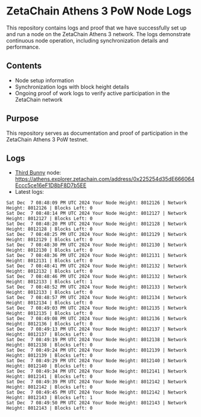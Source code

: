# ZetaChain Athens 3 PoW Node Logs
This repository contains logs and proof that we have successfully set up and run a node on the ZetaChain Athens 3 network. The logs demonstrate continuous node operation, including synchronization details and performance.

## Contents
- Node setup information
- Synchronization logs with block height details
- Ongoing proof of work logs to verify active participation in the ZetaChain network

## Purpose
This repository serves as documentation and proof of participation in the ZetaChain Athens 3 PoW testnet.

## Logs

- [Third Bunny](https://thirdbunny.xyz/) node: https://athens.explorer.zetachain.com/address/0x225254d35dE666064Eccc5ce16eF1D8bF8D7b5EE
- Latest logs:
```
Sat Dec  7 08:48:09 PM UTC 2024 Your Node Height: 8012126 | Network Height: 8012126 | Blocks Left: 0
Sat Dec  7 08:48:14 PM UTC 2024 Your Node Height: 8012127 | Network Height: 8012127 | Blocks Left: 0
Sat Dec  7 08:48:20 PM UTC 2024 Your Node Height: 8012128 | Network Height: 8012128 | Blocks Left: 0
Sat Dec  7 08:48:25 PM UTC 2024 Your Node Height: 8012129 | Network Height: 8012129 | Blocks Left: 0
Sat Dec  7 08:48:30 PM UTC 2024 Your Node Height: 8012130 | Network Height: 8012130 | Blocks Left: 0
Sat Dec  7 08:48:36 PM UTC 2024 Your Node Height: 8012131 | Network Height: 8012131 | Blocks Left: 0
Sat Dec  7 08:48:41 PM UTC 2024 Your Node Height: 8012132 | Network Height: 8012132 | Blocks Left: 0
Sat Dec  7 08:48:46 PM UTC 2024 Your Node Height: 8012132 | Network Height: 8012133 | Blocks Left: 1
Sat Dec  7 08:48:52 PM UTC 2024 Your Node Height: 8012133 | Network Height: 8012133 | Blocks Left: 0
Sat Dec  7 08:48:57 PM UTC 2024 Your Node Height: 8012134 | Network Height: 8012134 | Blocks Left: 0
Sat Dec  7 08:49:03 PM UTC 2024 Your Node Height: 8012135 | Network Height: 8012135 | Blocks Left: 0
Sat Dec  7 08:49:08 PM UTC 2024 Your Node Height: 8012136 | Network Height: 8012136 | Blocks Left: 0
Sat Dec  7 08:49:13 PM UTC 2024 Your Node Height: 8012137 | Network Height: 8012137 | Blocks Left: 0
Sat Dec  7 08:49:19 PM UTC 2024 Your Node Height: 8012138 | Network Height: 8012138 | Blocks Left: 0
Sat Dec  7 08:49:24 PM UTC 2024 Your Node Height: 8012139 | Network Height: 8012139 | Blocks Left: 0
Sat Dec  7 08:49:29 PM UTC 2024 Your Node Height: 8012140 | Network Height: 8012140 | Blocks Left: 0
Sat Dec  7 08:49:34 PM UTC 2024 Your Node Height: 8012141 | Network Height: 8012141 | Blocks Left: 0
Sat Dec  7 08:49:39 PM UTC 2024 Your Node Height: 8012142 | Network Height: 8012142 | Blocks Left: 0
Sat Dec  7 08:49:45 PM UTC 2024 Your Node Height: 8012142 | Network Height: 8012143 | Blocks Left: 1
Sat Dec  7 08:49:50 PM UTC 2024 Your Node Height: 8012143 | Network Height: 8012143 | Blocks Left: 0
```
